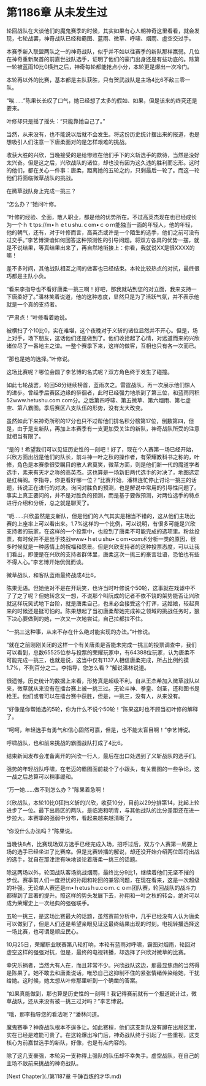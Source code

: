 # 第1186章 从未发生过

轮回战队在大谈他们的魔鬼赛季的时候，其实如果有心人朝神奇这里看看，就会发现，七轮战罢，神奇战队已经和霸图、蓝雨、微草、呼啸、烟雨、虚空交过手。

本赛季新入联盟两队之一的神奇战队，似乎并不如以往赛季的新队那样羸弱。几位在神奇重新聚首的前嘉世战队选手，证明了他们的豪门出身还是有些功底的。除第一轮被蓝雨10比0横扫之后，神奇每轮都能抢点小分，本轮更是爆出一次冷门。

本轮再以外的比赛，基本都是主队获胜，只有贺武战队是主场4比6不敌三零一队。

“唉……”陈果长长叹了口气，她已经想了太多的假如、如果，但是该来的终究还是要来。

叶修却只是摇了摇头：“只能靠她自己了。”

当然，从来没有，也不能说以后就不会发生。将这份历史统计摆出来的报道，也是想吸引人们注意一下唐柔面对的是怎样艰难的挑战。

收获大胜的兴欣，当晚接受的是给惨败在他们手下的义斩选手的款待，当然是没好太兴奋。但是这之后，兴欣战队的诸位，却也没有因为这久违的胜利而忘形。这时的他们，都在关心一件事：唐柔，距离她的五轮之约，只剩最后一轮了。而这一轮他们将面临微草战队的挑战。

在微草战队身上完成一挑三？

“怎么办？”她问叶修。

“叶修的经验、全面，散人职业，都是他的优势所在。不过高英杰现在也已经成长为一个ｈｔtps://m•ｈｅtｕshu.ｃom•ｃｏｍ能独当一面的年轻人，他的年轻，他的朝气，还有，对于叶修而言，高英杰或许是一个陌生的选手，他们之前可没有过交手。”李艺博深谙如何回答这种预测性的引导问题。将双方各具的优势一摆，就是不说结果，等真结果出来了，再自然地衔接上：你看，我就说XX是很XXXX的嘛！

差不多时间，其他战队相互之间的做客也已经结束。本轮比较热点的对抗，最终很巧都是主队小负。

“看来李指导也不看好唐柔一挑三啊！好吧，那我就站到您的对立面，我来支持一下唐柔好了。”潘林笑着说道，他的这种态度，显然只是为了活跃气氛，并不表示他就是一个真的支持者。

“严肃点！”叶修看着她说。

被横扫了个10比0，实在难堪，这个夜晚对于义斩的诸位显然并不开心。但是，场上对手，场下朋友，这话他们还是做到了。他们收拾起了心情，对远道而来的兴欣诸位尽了一番地主之谊。一整个赛季下来，这样的做客，互相也只有各一次而已。

“那也是她的选择。”叶修说。

这场比赛呢？哪位会圆了李艺博的名式呢？双方角色终于发生了碰撞。

如此七轮战罢，轮回58分继续榜首，蓝雨次之。雷霆战队，再一次展示他们惊人的进步。曾经季后赛区边缘的徘徊者，此时已经强力地杀到了第三位，和蓝雨同积52www.hetushu.com.com分。之后第四呼啸、第五微草、第六烟雨、第七虚空、第八霸图。季后赛区八支队伍的形势，没有太大改变。

虽然如此下来神奇所积的17分也只不过帮他们排名积分榜第17位，倒数第四，但是，由于是支新队，再加上本赛季有一支更加受关注的新队，神奇战队所受的注意就相当有限了。

“是的！希望我们可以见证历史性的一刻吧！好了，现在个人赛第一场已经开始，兴欣方面出战是他们的队长，前斗神一叶之秋的操作者，有荣耀教科书之称的，叶修，角色是本赛季很受瞩目的散人君莫笑，微草方面，则是他们新一代的魔道学者选手，素来有天才之称的高英杰。这也算是一场新旧两代选手的对决了，地图选定是红梅阁。李指导，你更看好哪一位？”比赛开始，潘林连忙停止讨论一挑三的话题，转说正在进行的对决。询问对胜负的预测，也是解说中常用的引导性问题了。事实上真正要问的，并不是对胜负的预测，而是基于要做预测，对两位选手的特点进行介绍和分析，总之就是聊天了。

“呃……兴欣虽然是支新队，但是他们的人气其实是相当不错的，这从他们主场比赛的上座率上可以看出来。1.7%这样的一个比例，可以说明，有很多可能是兴欣支持者的玩家，在这样的一个投票中，也投到了唐柔不可能完成的选项里。粉丝投票，有时候并不是出于技战www•ｈetｕshu•ｃom•com术分析一类的原因，很多时候就是一种感情上的祝福和愿景。但是兴欣支持者的这种投票态度，可以让我们看出，即便是在兴欣的支持者群体里，唐柔这次一挑三的豪言壮语，恐怕也有些不得人心。”李艺博开始侃侃而谈。

微草战队，和客队蓝雨最终战成4比6。

陈果无语。但她绝对不是在开玩笑，也许当时叶修说个50轮，这事就在戏谑中不了了之了呢？但她转念又一想，不说那个叫阮成的记者不依不饶的架势能否让兴欣就这样玩笑式地下台阶，就是唐柔自己，也未必会接受这个打诨，这姑娘，较起真来的时候还是挺可怕的。陈果想起了当初唐柔帮她完成神之领域的挑战任务时，狠下决心要做到的她，一次又一次地尝试，自己拉都拉不住。

“一挑三这种事，从来不存在什么绝对能实现的办法。”叶修说。

“就在之前刚刚关闭的这样一个有关唐柔是否能未完成一挑三的投票调查中，我们可以看到，总数65525位参与投票的荣耀玩家中，有64388位玩家，认为唐柔不可能完成一挑三，也就是说，这当中仅有1137人相信唐柔完成，所占比例约摸1.7%，不到百分之二。李指导，您怎么看？”解说潘林说道。

很遗憾，历史统计的数据上来看，形势真是超级不利。自从王杰希加入微草战队以来，微草就从来没有在擂台赛上被一挑三过。无论斗神、拳皇、剑圣，还和图书是枪王。他们或者可以在擂台赛中获胜，但是，一挑三，没有人，从来没有。

“好像是你帮她选的5轮，你为什么不说个50轮！”陈果这时也不顾当初叶修的解释了。

“呵呵，年轻选手有勇气和信心固然可嘉，但是，也不能太盲目啊！”李艺博说。

呼啸战队，也和前来挑战的霸图战队打成了4比6。

结束新闻发布会准备离开的兴欣一行人，最后在出口处遇到了义斩战队的选手们。

强势的年轻战队呼啸，在老迈的霸图面前栽个了小跟头，有关霸图的一些争论，这一战之后总算可以稍事缓和。

“万一她……做不到怎么办？”陈果着急啊！

兴欣战队，本轮10比0狂扫义斩的兴欣，收获10分，目前以29分排第14，比起上轮进步了一位。最下出局区的两队，是临海和明青，与其他战队的比分差距还在进一步拉大。本赛季的强弱中分布，看起来越来越清晰了。

“你没什么办法吗？”陈果说。

当晚快8点，比赛现场双方选手已经完成入场，招呼过后，双方个人赛第一局要上场的选手已经坐进了比赛席。但是比赛转播的解说，却还没开始介绍两位即将出战的选手，犹自在那津津有味地谈论着唐柔一挑三的话题。

除这两场以外，轮回战队客场挑战烟雨，最终比分9比1，继续着他们无坚不摧的步伐。赛季前人们一度担忧的孙翔和轮回的兼容问题，在现在看来，这是一次超级的补强。无论单人赛还是ｍ•ｈetusｈu.cｏｍ.ｃｏｍ团队赛，轮回战队的战斗力都得到了显著的提升。照这样的势头发展下去，孙翔和一叶之秋的转会，绝对可以成为荣耀史上一次经典的强强联手。

五轮一挑三，是这场比赛最大的话题，虽然赛前分析中，几乎已经没有人认为唐柔可以做到了，但是人们还是希望亲眼见证这最终结果出现的时刻。电视转播选择这一场比赛，也可谓是顺应民心。

10月25日，荣耀职业联赛第八轮打响，本轮有蓝雨对呼啸，霸图对烟雨，轮回对虚空这样的强强对抗，但是，最终的电视转播，却选择了兴欣对微草的比赛。

幸灾乐祸者，当然大有人在，而且非常不少。兴欣战队这边，那最显焦虑的当然得是陈果了。她不敢去和唐柔说话，唯恐自己这抑制不住的紧张情绪传染给她，干扰给她。这时候，她太想从叶修那里听到一个确凿的答案。

“如果真能做到，那也算是历史性的一刻啊！我记得赛前就有一个报道统计过，微草战队，还从来没有被一挑三过对吗？”李艺博说。

“哦，那李指导您的看法呢？”潘林问道。

魔鬼赛季？神奇战队根本不逞多让。如此赛程，他们这支新队没有蹲在出局区里，实在已经是难能可贵了。在这轮爆出冷门后，神奇战队终于引起了一些重视，这支核心为前嘉世选手的新队，好像，也是有点内容的。

除了这几支豪强，本轮另一支称得上强队的队伍却不幸失手。虚空战队，在自己的主场不敌前来挑战的神奇战队。



[Next Chapter](./第1187章 千锤百炼的才华.md)